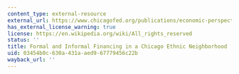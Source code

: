 ```yaml
---
content_type: external-resource
external_url: https://www.chicagofed.org/publications/economic-perspectives/1996/07epjul96
has_external_license_warning: true
license: https://en.wikipedia.org/wiki/All_rights_reserved
status: ''
title: Formal and Informal Financing in a Chicago Ethnic Neighborhood
uid: 03454b0c-630a-431a-aed9-67779456c22b
wayback_url: ''
---
```

